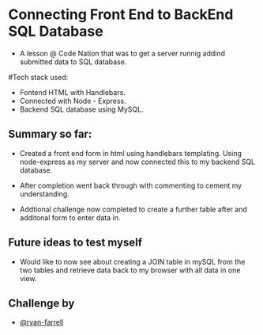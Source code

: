 # Connecting Front End to BackEnd SQL Database

- A lesson @ Code Nation that was to get a server runnig addind submitted data to SQL database.

#Tech stack used:

- Fontend HTML with Handlebars.
- Connected with Node - Express.
- Backend SQL database using MySQL.


## Summary so far:

- Created a front end form in html using handlebars templating. Using node-express as my server and now connected this to my backend SQL database. 

- After completion went back through with commenting to cement my understanding. 

- Addtional challenge now completed to create a further table after and additonal form to enter data in.



## Future ideas to test myself

- Would like to now see about creating a JOIN table in mySQL from the two tables and retrieve data back to my browser with all data in one view.



## Challenge by
- [@ryan-farrell](https://github.com/ryan-farrell)
